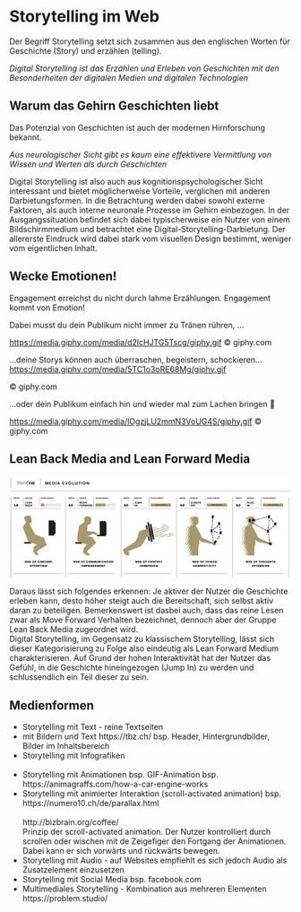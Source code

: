 
<h1> Storytelling im Web </h1>
Der Begriff Storytelling setzt sich zusammen aus den englischen Worten für Geschichte (Story) und erzählen (telling).

<em> Digital Storytelling ist das Erzählen und Erleben von Geschichten mit den Besonderheiten der digitalen Medien und digitalen Technologien </em> 

<h2> Warum das Gehirn Geschichten liebt </h2>
Das Potenzial von Geschichten ist auch der modernen Hirnforschung bekannt. 

<em> Aus neurologischer Sicht gibt es kaum eine effektivere Vermittlung von Wissen und Werten als durch Geschichten </em>

Digital Storytelling ist also auch aus kognitionspsychologischer Sicht interessant und bietet möglicherweise Vorteile, verglichen mit anderen Darbietungsformen. In die Betrachtung werden dabei sowohl externe Faktoren, als auch interne neuronale Prozesse im Gehirn einbezogen. 
In der Ausgangssituation befindet sich dabei typischerweise ein Nutzer von einem Bildschirmmedium und betrachtet eine Digital-Storytelling-Darbietung. Der allererste Eindruck wird dabei stark vom visuellen Design bestimmt, weniger vom eigentlichen Inhalt. 


<h2> Wecke Emotionen! </h2>
Engagement erreichst du nicht durch lahme Erzählungen. Engagement kommt von Emotion!

Dabei musst du dein Publikum nicht immer zu Tränen rühren, …

https://media.giphy.com/media/d2lcHJTG5Tscg/giphy.gif
© giphy.com

 

…deine Storys können auch überraschen, begeistern, schockieren…
https://media.giphy.com/media/5TC1o3oRE68Mg/giphy.gif

© giphy.com

 

…oder dein Publikum einfach hin und wieder mal zum Lachen bringen 🙂

https://media.giphy.com/media/lOgzjLU2mmN3VoUG4S/giphy.gif
© giphy.com


<h2> Lean Back Media and Lean Forward Media </h2>
<img src="https://github.com/tmze28/modul-152/blob/master/src/leanback.jpg?raw=true">

Daraus lässt sich folgendes erkennen: Je aktiver der Nutzer die Geschichte erleben kann, desto höher steigt auch die Bereitschaft, sich selbst aktiv daran zu beteiligen. Bemerkenswert ist dasbei auch, dass das reine Lesen zwar als Move Forward Verhalten bezeichnet, dennoch aber der Gruppe Lean Back Media zugeordnet wird. 
<br>
Digital Storytelling, im Gegensatz zu klassischem Storytelling, lässt sich dieser Kategorisierung zu Folge also eindeutig als Lean Forward Medium charakterisieren. Auf Grund der hohen Interaktivität hat der Nutzer das Gefühl, in die Geschichte hineingezogen (Jump In) zu werden und schlussendlich ein Teil dieser zu sein. 

<h2> Medienformen </h2>
<ul>
  <li> Storytelling mit Text - reine Textseiten</li>
  <li> mit Bildern und Text https://tbz.ch/ bsp. Header, Hintergrundbilder, Bilder im Inhaltsbereich</li>
  <li> Storytelling mit Infografiken </li>
  <img src="">
  <li> Storytelling mit Animationen bsp. GIF-Animation bsp. https://animagraffs.com/how-a-car-engine-works</li>
  <li>Storytelling mit animierter Interaktion (scroll-activated animation) bsp. https://numero10.ch/de/parallax.html  <br> <br>http://bizbrain.org/coffee/<br>
    Prinzip der scroll-activated animation. Der Nutzer kontrolliert durch scrollen oder wischen mit de Zeigefiger den Fortgang der Animationen. Dabei kann er sich vorwärts und rückwärts bewegen. </li>
  <li> Storytelling mit Audio - auf Websites empfiehlt es sich jedoch Audio als Zusatzelement einzusetzen </li>
  <li> Storytelling mit Social Media bsp. facebook.com</li>
  <li> Multimediales Storytelling - Kombination aus mehreren Elementen https://problem.studio/ </li> 
    </ul>
  
             
